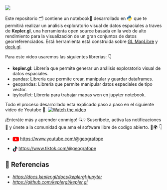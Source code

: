 <img src='img/keplergl.jpg'>

Este repositorio 🗂️ contiene un notebook📜 desarrollado en <img src ='https://raw.githubusercontent.com/geografope/recursos/main/python.svg' width=18 align='center'> que te permitirá realizar un análisis exploratorio visual de datos espaciales a traves de **Kepler.gl**, una herramienta open source basada en la web de alto rendimiento para la visualización de un gran conjuntos de datos georreferenciados. Está herramienta está construida sobre [GL MapLibre](https://maplibre.org/) y [deck.gl](https://deck.gl/).


Para este video usaremos las siguientes librerias: 👇
- **kepler.gl**: Librería que permite generar un análisis exploratorio visual de datos espaciales.
- pandas: Librería que permite crear, manipular y guardar dataframes.
- geopandas: Librería que permite manipular datos espaciales de tipo vector.
- ipyleaflet: Librería para trabajar mapas wen en jupyter notebook.

Todo el proceso desarrollado esta explicado paso a paso en el siguiente video de Youtube 🎥.
[![Watch the video](https://img.youtube.com/vi/L0g2Zjio6Wk/0.jpg)](https://youtu.be/L0g2Zjio6Wk?si=1sdgsVWDp2r4qAQP)

¡Enteráte más y aprender conmigo! 🔍💡 Suscríbete, activa las notificaciones 🔔 y únete a la comunidad que ama el software libre de codigo abierto. 🌟🌍 👇
- <img src='https://raw.githubusercontent.com/geografope/recursos/d7be118ef25f46cb6f748d623012bcc9c8e76db6/youtube.svg' width=20 align='center'> https://www.youtube.com/@geografope

- <img src='https://raw.githubusercontent.com/geografope/recursos/d7be118ef25f46cb6f748d623012bcc9c8e76db6/tiktok.svg' width=15 align='center'> https://www.tiktok.com/@geografope


## 🔵 Referencias 
- *https://docs.kepler.gl/docs/keplergl-jupyter*
- *https://github.com/keplergl/kepler.gl*

